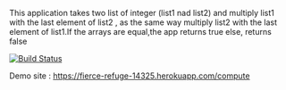 This application takes two list of integer (list1 nad list2) and multiply list1 with the last element of list2 , as the same way multiply list2 with the last element of list1.If the arrays are equal,the app returns true else, returns false

[![Build Status](https://travis-ci.org/edizuslu/my481Homework.svg?branch=master)](https://travis-ci.org/edizuslu/my481Homework)

Demo site : https://fierce-refuge-14325.herokuapp.com/compute
